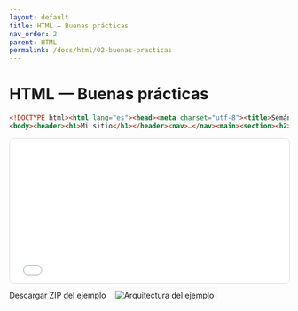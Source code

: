 ```yaml
---
layout: default
title: HTML — Buenas prácticas
nav_order: 2
parent: HTML
permalink: /docs/html/02-buenas-practicas
---
```


# HTML — Buenas prácticas
```html
<!DOCTYPE html><html lang="es"><head><meta charset="utf-8"><title>Semántica</title></head>
<body><header><h1>Mi sitio</h1></header><nav>…</nav><main><section><h2>Artículo</h2></section></main><footer>©</footer></body></html>
```
<iframe src="{{ '/assets/examples/html/06_semantica.html' | relative_url }}" width="100%" height="260" style="border:1px solid #ddd;border-radius:8px;"></iframe>
<div style="display:flex;align-items:center;gap:12px;margin:8px 0 16px;"><a class="btn" href="{{ '/assets/zips/06_semantica.zip' | relative_url }}">Descargar ZIP del ejemplo</a><img src="{{ '/assets/diagrams/06_semantica.svg' | relative_url }}" alt="Arquitectura del ejemplo" style="max-height:120px;border:1px solid #eee;padding:4px;border-radius:6px;background:#fff;"></div>

